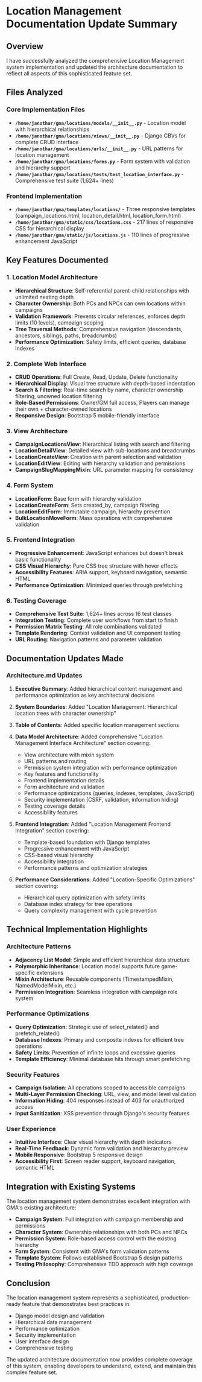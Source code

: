 # Location Management Documentation Update Summary

## Overview

I have successfully analyzed the comprehensive Location Management system implementation and updated the architecture documentation to reflect all aspects of this sophisticated feature set.

## Files Analyzed

### Core Implementation Files
- **`/home/janothar/gma/locations/models/__init__.py`** - Location model with hierarchical relationships
- **`/home/janothar/gma/locations/views/__init__.py`** - Django CBVs for complete CRUD interface
- **`/home/janothar/gma/locations/urls/__init__.py`** - URL patterns for location management
- **`/home/janothar/gma/locations/forms.py`** - Form system with validation and hierarchy support
- **`/home/janothar/gma/locations/tests/test_location_interface.py`** - Comprehensive test suite (1,624+ lines)

### Frontend Implementation
- **`/home/janothar/gma/templates/locations/`** - Three responsive templates (campaign_locations.html, location_detail.html, location_form.html)
- **`/home/janothar/gma/static/css/locations.css`** - 217 lines of responsive CSS for hierarchical display
- **`/home/janothar/gma/static/js/locations.js`** - 110 lines of progressive enhancement JavaScript

## Key Features Documented

### 1. Location Model Architecture
- **Hierarchical Structure**: Self-referential parent-child relationships with unlimited nesting depth
- **Character Ownership**: Both PCs and NPCs can own locations within campaigns
- **Validation Framework**: Prevents circular references, enforces depth limits (10 levels), campaign scoping
- **Tree Traversal Methods**: Comprehensive navigation (descendants, ancestors, siblings, paths, breadcrumbs)
- **Performance Optimization**: Safety limits, efficient queries, database indexes

### 2. Complete Web Interface
- **CRUD Operations**: Full Create, Read, Update, Delete functionality
- **Hierarchical Display**: Visual tree structure with depth-based indentation
- **Search & Filtering**: Real-time search by name, character ownership filtering, unowned location filtering
- **Role-Based Permissions**: Owner/GM full access, Players can manage their own + character-owned locations
- **Responsive Design**: Bootstrap 5 mobile-friendly interface

### 3. View Architecture
- **CampaignLocationsView**: Hierarchical listing with search and filtering
- **LocationDetailView**: Detailed view with sub-locations and breadcrumbs
- **LocationCreateView**: Creation with parent selection and validation
- **LocationEditView**: Editing with hierarchy validation and permissions
- **CampaignSlugMappingMixin**: URL parameter mapping for consistency

### 4. Form System
- **LocationForm**: Base form with hierarchy validation
- **LocationCreateForm**: Sets created_by, campaign filtering
- **LocationEditForm**: Immutable campaign, hierarchy prevention
- **BulkLocationMoveForm**: Mass operations with comprehensive validation

### 5. Frontend Integration
- **Progressive Enhancement**: JavaScript enhances but doesn't break basic functionality
- **CSS Visual Hierarchy**: Pure CSS tree structure with hover effects
- **Accessibility Features**: ARIA support, keyboard navigation, semantic HTML
- **Performance Optimization**: Minimized queries through prefetching

### 6. Testing Coverage
- **Comprehensive Test Suite**: 1,624+ lines across 16 test classes
- **Integration Testing**: Complete user workflows from start to finish
- **Permission Matrix Testing**: All role combinations validated
- **Template Rendering**: Context validation and UI component testing
- **URL Routing**: Navigation patterns and parameter validation

## Documentation Updates Made

### Architecture.md Updates

1. **Executive Summary**: Added hierarchical content management and performance optimization as key architectural decisions

2. **System Boundaries**: Added "Location Management: Hierarchical location trees with character ownership"

3. **Table of Contents**: Added specific location management sections

4. **Data Model Architecture**: Added comprehensive "Location Management Interface Architecture" section covering:
   - View architecture with mixin system
   - URL patterns and routing
   - Permission system integration with performance optimization
   - Key features and functionality
   - Frontend implementation details
   - Form architecture and validation
   - Performance optimizations (queries, indexes, templates, JavaScript)
   - Security implementation (CSRF, validation, information hiding)
   - Testing coverage details
   - Accessibility features

5. **Frontend Integration**: Added "Location Management Frontend Integration" section covering:
   - Template-based foundation with Django templates
   - Progressive enhancement with JavaScript
   - CSS-based visual hierarchy
   - Accessibility integration
   - Performance patterns and optimization strategies

6. **Performance Considerations**: Added "Location-Specific Optimizations" section covering:
   - Hierarchical query optimization with safety limits
   - Database index strategy for tree operations
   - Query complexity management with cycle prevention

## Technical Implementation Highlights

### Architecture Patterns
- **Adjacency List Model**: Simple and efficient hierarchical data structure
- **Polymorphic Inheritance**: Location model supports future game-specific extensions
- **Mixin Architecture**: Reusable components (TimestampedMixin, NamedModelMixin, etc.)
- **Permission Integration**: Seamless integration with campaign role system

### Performance Optimizations
- **Query Optimization**: Strategic use of select_related() and prefetch_related()
- **Database Indexes**: Primary and composite indexes for efficient tree operations
- **Safety Limits**: Prevention of infinite loops and excessive queries
- **Template Efficiency**: Minimal database hits through smart prefetching

### Security Features
- **Campaign Isolation**: All operations scoped to accessible campaigns
- **Multi-Layer Permission Checking**: URL, view, and model level validation
- **Information Hiding**: 404 responses instead of 403 for unauthorized access
- **Input Sanitization**: XSS prevention through Django's security features

### User Experience
- **Intuitive Interface**: Clear visual hierarchy with depth indicators
- **Real-Time Feedback**: Dynamic form validation and hierarchy preview
- **Mobile Responsive**: Bootstrap 5 responsive design
- **Accessibility First**: Screen reader support, keyboard navigation, semantic HTML

## Integration with Existing Systems

The location management system demonstrates excellent integration with GMA's existing architecture:

- **Campaign System**: Full integration with campaign membership and permissions
- **Character System**: Ownership relationships with both PCs and NPCs
- **Permission System**: Role-based access control with the existing hierarchy
- **Form System**: Consistent with GMA's form validation patterns
- **Template System**: Follows established Bootstrap 5 design patterns
- **Testing Philosophy**: Comprehensive TDD approach with high coverage

## Conclusion

The location management system represents a sophisticated, production-ready feature that demonstrates best practices in:
- Django model design and validation
- Hierarchical data management
- Performance optimization
- Security implementation
- User interface design
- Comprehensive testing

The updated architecture documentation now provides complete coverage of this system, enabling developers to understand, extend, and maintain this complex feature set.
